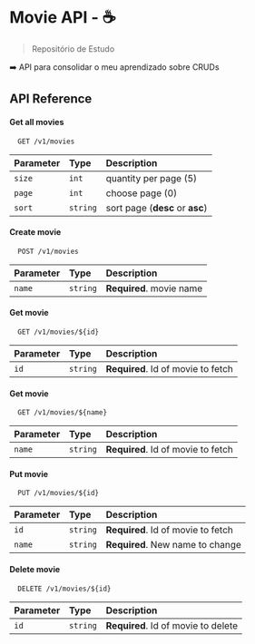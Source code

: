 
# Movie API - :coffee:

> Repositório de Estudo

:arrow_right: API para consolidar o meu aprendizado sobre CRUDs

## API Reference

#### Get all movies

```http
  GET /v1/movies
```

| Parameter | Type     | Description                     |
| :-------- | :------- | :------------------------------ |
| `size`    | `int`    | quantity per page (5)           |
| `page`    | `int`    | choose page (0)                 |
| `sort`    | `string` | sort page  (**desc** or **asc**)|

#### Create movie

```http
  POST /v1/movies
```

| Parameter | Type     | Description                     |
| :-------- | :------- | :------------------------------ |
| `name`    | `string` | **Required**. movie name        |


#### Get movie

```http
  GET /v1/movies/${id}
```

| Parameter | Type     | Description                        |
| :-------- | :------- | :--------------------------------- |
| `id`      | `string` | **Required**. Id of movie to fetch |

#### Get movie

```http
  GET /v1/movies/${name}
```

| Parameter | Type     | Description                        |
| :-------- | :------- | :--------------------------------- |
| `name`    | `string` | **Required**. Id of movie to fetch |


#### Put movie

```http
  PUT /v1/movies/${id}
```

| Parameter | Type     | Description                         |
| :-------- | :------- | :---------------------------------- |
| `id`      | `string` | **Required**. Id of movie to fetch  |
| `name`    | `string` | **Required**. New name to change    | 

#### Delete movie

```http
  DELETE /v1/movies/${id}
```

| Parameter | Type     | Description                         |
| :-------- | :------- | :---------------------------------- |
| `id`      | `string` | **Required**. Id of movie to delete |

